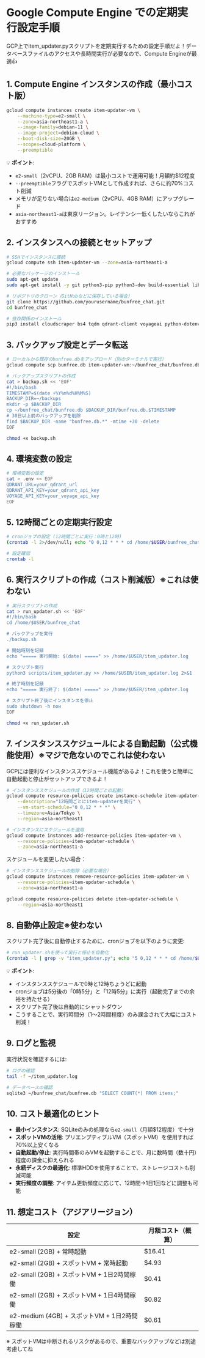 # Google Compute Engine での定期実行設定手順

GCP上でitem_updater.pyスクリプトを定期実行するための設定手順だよ！データベースファイルのアクセスや長時間実行が必要なので、Compute Engineが最適👍

## 1. Compute Engine インスタンスの作成（最小コスト版）

```bash
gcloud compute instances create item-updater-vm \
    --machine-type=e2-small \
    --zone=asia-northeast1-a \
    --image-family=debian-11 \
    --image-project=debian-cloud \
    --boot-disk-size=20GB \
    --scopes=cloud-platform \
    --preemptible
```

💡 **ポイント**:
- `e2-small`（2vCPU、2GB RAM）は最小コストで運用可能！月額約$12程度
- `--preemptible`フラグでスポットVMとして作成すれば、さらに約70%コスト削減
- メモリが足りない場合は`e2-medium`（2vCPU、4GB RAM）にアップグレード
- `asia-northeast1-a`は東京リージョン。レイテンシー低くしたいならこれがおすすめ

## 2. インスタンスへの接続とセットアップ

```bash
# SSHでインスタンスに接続
gcloud compute ssh item-updater-vm --zone=asia-northeast1-a

# 必要なパッケージのインストール
sudo apt-get update
sudo apt-get install -y git python3-pip python3-dev build-essential libxml2-dev libxslt1-dev

# リポジトリのクローン（GitHubなどに保存している場合）
git clone https://github.com/yourusername/bunfree_chat.git
cd bunfree_chat

# 依存関係のインストール
pip3 install cloudscraper bs4 tqdm qdrant-client voyageai python-dotenv
```

## 3. バックアップ設定とデータ転送

```bash
# ローカルから既存のbunfree.dbをアップロード（別のターミナルで実行）
gcloud compute scp bunfree.db item-updater-vm:~/bunfree_chat/bunfree.db --zone=asia-northeast1-a

# バックアップスクリプトの作成
cat > backup.sh << 'EOF'
#!/bin/bash
TIMESTAMP=$(date +%Y%m%d%H%M%S)
BACKUP_DIR=~/backups
mkdir -p $BACKUP_DIR
cp ~/bunfree_chat/bunfree.db $BACKUP_DIR/bunfree.db.$TIMESTAMP
# 30日以上前のバックアップを削除
find $BACKUP_DIR -name "bunfree.db.*" -mtime +30 -delete
EOF

chmod +x backup.sh
```

## 4. 環境変数の設定

```bash
# 環境変数の設定
cat > .env << EOF
QDRANT_URL=your_qdrant_url
QDRANT_API_KEY=your_qdrant_api_key
VOYAGE_API_KEY=your_voyage_api_key
EOF
```

## 5. 12時間ごとの定期実行設定

```bash
# cronジョブの設定 (12時間ごとに実行：0時と12時)
(crontab -l 2>/dev/null; echo "0 0,12 * * * cd /home/$USER/bunfree_chat && ./backup.sh && python3 scripts/item_updater.py >> /home/$USER/item_updater.log 2>&1") | crontab -

# 設定確認
crontab -l
```


## 6. 実行スクリプトの作成（コスト削減版）※これは使わない

```bash
# 実行スクリプトの作成
cat > run_updater.sh << 'EOF'
#!/bin/bash
cd /home/$USER/bunfree_chat

# バックアップを実行
./backup.sh

# 開始時刻を記録
echo "===== 実行開始: $(date) =====" >> /home/$USER/item_updater.log

# スクリプト実行
python3 scripts/item_updater.py >> /home/$USER/item_updater.log 2>&1

# 終了時刻を記録
echo "===== 実行終了: $(date) =====" >> /home/$USER/item_updater.log

# スクリプト終了後にインスタンスを停止
sudo shutdown -h now
EOF

chmod +x run_updater.sh
```

## 7. インスタンススケジュールによる自動起動（公式機能使用）※マジで危ないのでこれは使わない

GCPには便利なインスタンススケジュール機能があるよ！これを使うと簡単に自動起動と停止がセットアップできるよ！

```bash
# インスタンススケジュールの作成（12時間ごとの起動）
gcloud compute resource-policies create instance-schedule item-updater-schedule \
    --description="12時間ごとにitem-updaterを実行" \
    --vm-start-schedule="0 0,12 * * *" \
    --timezone=Asia/Tokyo \
    --region=asia-northeast1

# インスタンスにスケジュールを適用
gcloud compute instances add-resource-policies item-updater-vm \
    --resource-policies=item-updater-schedule \
    --zone=asia-northeast1-a
```

スケジュールを変更したい場合：
```bash
# インスタンススケジュールの削除（必要な場合）
gcloud compute instances remove-resource-policies item-updater-vm \
    --resource-policies=item-updater-schedule \
    --zone=asia-northeast1-a

gcloud compute resource-policies delete item-updater-schedule \
    --region=asia-northeast1
```

## 8. 自動停止設定※使わない

スクリプト完了後に自動停止するために、cronジョブを以下のように変更:

```bash
# run_updater.shを使って実行と停止を自動化
(crontab -l | grep -v "item_updater.py"; echo "5 0,12 * * * cd /home/$USER/bunfree_chat && ./run_updater.sh") | crontab -
```

💡 **ポイント**:
- インスタンススケジュールで0時と12時ちょうどに起動
- cronジョブは5分後の「0時5分」と「12時5分」に実行（起動完了までの余裕を持たせる）
- スクリプト完了後は自動的にシャットダウン
- こうすることで、実行時間分（1〜2時間程度）のみ課金されて大幅にコスト削減！

## 9. ログと監視

実行状況を確認するには:

```bash
# ログの確認
tail -f ~/item_updater.log

# データベースの確認
sqlite3 ~/bunfree_chat/bunfree.db "SELECT COUNT(*) FROM items;"
```

## 10. コスト最適化のヒント

- **最小インスタンス**: SQLiteのみの処理なら`e2-small`（月額$12程度）で十分
- **スポットVMの活用**: プリエンプティブルVM（スポットVM）を使用すれば70%以上安くなる
- **自動起動/停止**: 実行時間帯のみVMを起動することで、月に数時間（数十円）程度の課金に抑えられる
- **永続ディスクの最適化**: 標準HDDを使用することで、ストレージコストも削減可能
- **実行頻度の調整**: アイテム更新頻度に応じて、12時間→1日1回などに調整も可能

## 11. 想定コスト（アジアリージョン）

| 設定 | 月額コスト（概算） |
|-----|------------|
| e2-small (2GB) + 常時起動 | $16.41 |
| e2-small (2GB) + スポットVM + 常時起動 | $4.93 |
| e2-small (2GB) + スポットVM + 1日2時間稼働 | $0.41 |
| e2-small (2GB) + スポットVM + 1日4時間稼働 | $0.82 |
| e2-medium (4GB) + スポットVM + 1日2時間稼働 | $0.61 |

※ スポットVMは中断されるリスクがあるので、重要なバックアップなどは別途考慮してね 